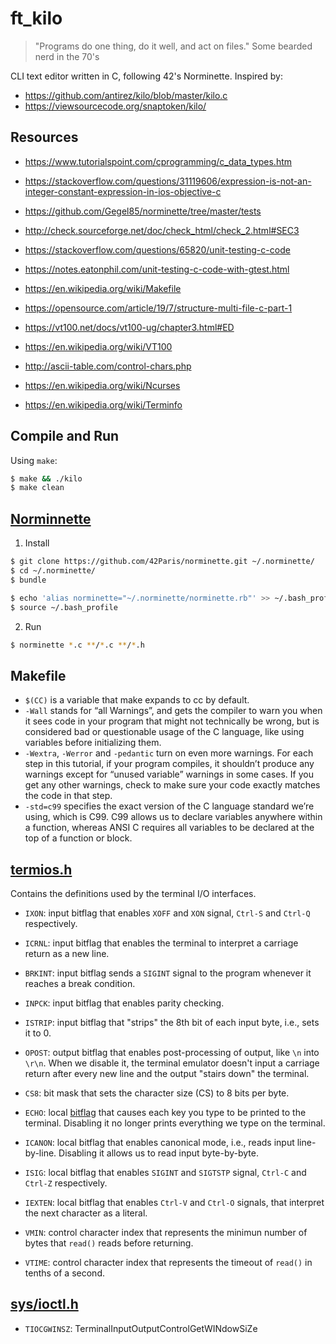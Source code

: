# ft_kilo

> "Programs do one thing, do it well, and act on files."
> Some bearded nerd in the 70's

CLI text editor written in C, following 42's Norminette. Inspired by:

- https://github.com/antirez/kilo/blob/master/kilo.c
- https://viewsourcecode.org/snaptoken/kilo/

## Resources

- https://www.tutorialspoint.com/cprogramming/c_data_types.htm
- https://stackoverflow.com/questions/31119606/expression-is-not-an-integer-constant-expression-in-ios-objective-c

- https://github.com/Gegel85/norminette/tree/master/tests
- http://check.sourceforge.net/doc/check_html/check_2.html#SEC3
- https://stackoverflow.com/questions/65820/unit-testing-c-code
- https://notes.eatonphil.com/unit-testing-c-code-with-gtest.html

- https://en.wikipedia.org/wiki/Makefile
- https://opensource.com/article/19/7/structure-multi-file-c-part-1

- https://vt100.net/docs/vt100-ug/chapter3.html#ED
- https://en.wikipedia.org/wiki/VT100
- http://ascii-table.com/control-chars.php
- https://en.wikipedia.org/wiki/Ncurses
- https://en.wikipedia.org/wiki/Terminfo

## Compile and Run

Using `make`:

```bash
$ make && ./kilo
$ make clean
```

## [Norminnette](https://github.com/42Paris/norminette)

1. Install

```bash
$ git clone https://github.com/42Paris/norminette.git ~/.norminette/
$ cd ~/.norminette/
$ bundle

$ echo 'alias norminette="~/.norminette/norminette.rb"' >> ~/.bash_profile
$ source ~/.bash_profile
```

2. Run

```bash
$ norminette *.c **/*.c **/*.h
```

## Makefile

- `$(CC)` is a variable that make expands to cc by default.
- `-Wall` stands for “all Warnings”, and gets the compiler to warn you when it
  sees code in your program that might not technically be wrong, but is considered
  bad or questionable usage of the C language, like using variables before
  initializing them.
- `-Wextra`, `-Werror` and `-pedantic` turn on even more warnings. For each step
  in this tutorial, if your program compiles, it shouldn’t produce any warnings
  except for “unused variable” warnings in some cases. If you get any other
  warnings, check to make sure your code exactly matches the code in that step.
- `-std=c99` specifies the exact version of the C language standard we’re using,
  which is C99. C99 allows us to declare variables anywhere within a function,
  whereas ANSI C requires all variables to be declared at the top of a function or
  block.

## [termios.h](https://man7.org/linux/man-pages/man0/termios.h.0p.html)

Contains the definitions used by the terminal I/O interfaces.

- `IXON`: input bitflag that enables `XOFF` and `XON` signal, `Ctrl-S` and
  `Ctrl-Q` respectively.
- `ICRNL`: input bitflag that enables the terminal to interpret a carriage
  return as a new line.
- `BRKINT`: input bitflag sends a `SIGINT` signal to the program whenever it
  reaches a break condition.
- `INPCK`: input bitflag that enables parity checking.
- `ISTRIP`: input bitflag that "strips" the 8th bit of each input byte, i.e.,
  sets it to 0.

- `OPOST`: output bitflag that enables post-processing of output, like `\n` into
  `\r\n`. When we disable it, the terminal emulator doesn't input a carriage
  return after every new line and the output "stairs down" the terminal.

- `CS8`: bit mask that sets the character size (CS) to 8 bits per byte.

- `ECHO`: local [bitflag](https://en.wikipedia.org/wiki/Bit_field) that causes
  each key you type to be printed to the terminal. Disabling it no longer prints
  everything we type on the terminal.
- `ICANON`: local bitflag that enables canonical mode, i.e., reads input
  line-by-line. Disabling it allows us to read input byte-by-byte.
- `ISIG`: local bitflag that enables `SIGINT` and `SIGTSTP` signal, `Ctrl-C`
  and `Ctrl-Z` respectively.
- `IEXTEN`: local bitflag that enables `Ctrl-V` and `Ctrl-O` signals, that
  interpret the next character as a literal.

- `VMIN`: control character index that represents the minimun number of bytes
  that `read()` reads before returning.
- `VTIME`: control character index that represents the timeout of `read()` in
  tenths of a second.

## [sys/ioctl.h](https://man7.org/linux/man-pages/man2/ioctl.2.html)

- `TIOCGWINSZ`: TerminalInputOutputControlGetWINdowSiZe

